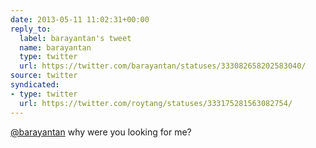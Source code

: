 ```yaml
---
date: 2013-05-11 11:02:31+00:00
reply_to:
  label: barayantan's tweet
  name: barayantan
  type: twitter
  url: https://twitter.com/barayantan/statuses/333082658202583040/
source: twitter
syndicated:
- type: twitter
  url: https://twitter.com/roytang/statuses/333175281563082754/
---
```


[@barayantan](https://twitter.com/barayantan/) why were you looking for me?